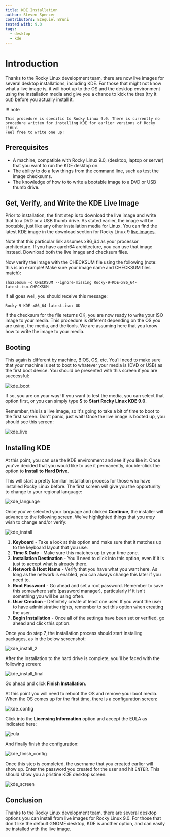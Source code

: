 ```yaml
---
title: KDE Installation
author: Steven Spencer
contributors: Ezequiel Bruni
tested with: 9.0
tags:
  - desktop
  - kde
---
```


# Introduction

Thanks to the Rocky Linux development team, there are now live images for several desktop installations, including KDE. For those that might not know what a live image is, it will boot up to the OS and the desktop environment using the installation media and give you a chance to kick the tires (try it out) before you actually install it.

!!! note

    This procedure is specific to Rocky Linux 9.0. There is currently no procedure written for installing KDE for earlier versions of Rocky Linux. 
    Feel free to write one up!

## Prerequisites

* A machine, compatible with Rocky Linux 9.0, (desktop, laptop or server) that you want to run the KDE desktop on.
* The ability to do a few things from the command line, such as test the image checksums.
* The knowledge of how to to write a bootable image to a DVD or USB thumb drive.

## Get, Verify, and Write the KDE Live Image

Prior to installation, the first step is to download the live image and write that to a DVD or a USB thumb drive. As stated earlier, the image will be bootable, just like any other installation media for Linux. You can find the latest KDE image in the download section 
for Rocky Linux 9 [live images](https://dl.rockylinux.org/pub/rocky/9.0/live/x86_64/). 

Note that this particular link assumes x86_64 as your processor architecture. If you have aarch64 architecture, you can use that image instead. Download both the live image and checksum files. 

Now verify the image with the CHECKSUM file using the following (note: this is an example! Make sure your image name and CHECKSUM files match): 

```
sha256sum -c CHECKSUM --ignore-missing Rocky-9-KDE-x86_64-latest.iso.CHECKSUM
```

If all goes well, you should receive this message:

```
Rocky-9-KDE-x86_64-latest.iso: OK
```

If the checksum for the file returns OK, you are now ready to write your ISO image to your media. This procedure is different depending on the OS you are using, the media, and the tools. We are assuming here that you know how to write the image to your media.

## Booting

This again is different by machine, BIOS, OS, etc.  You'll need to make sure that your machine is set to boot to whatever your media is (DVD or USB) as the first boot device. You should be presented with this screen if you are successful:

![kde_boot](images/kde_boot.png)

If so, you are on your way! If you want to test the media, you can select that option first, or you can simply type **S** to **Start Rocky Linux KDE 9.0**.

Remember, this is a live image, so it's going to take a bit of time to boot to the first screen. Don't panic, just wait! Once the live image is booted up, you should see this screen:

![kde_live](images/kde_live.png)

## Installing KDE

At this point, you can use the KDE environment and see if you like it. Once you've decided that you would like to use it permanently, double-click the option to **Install to Hard Drive**.

This will start a pretty familiar installation process for those who have installed Rocky Linux before. The first screen will give you the opportunity to change to your regional language:

![kde_language](images/kde_language.png)

Once you've selected your language and clicked **Continue**, the installer will advance to the following screen. We've highlighted things that you *may* wish to change and/or verify:

![kde_install](images/kde_install.png)

1. **Keyboard** - Take a look at this option and make sure that it matches up to the keyboard layout that you use.
2. **Time & Date** -  Make sure this matches up to your time zone.
3. **Installation Destination** - You'll need to click into this option, even if it is just to accept what is already there.
4. **Network & Host Name** - Verify that you have what you want here. As long as the network is enabled, you can always change this later if you need to.
5. **Root Password** - Go ahead and set a root password. Remember to save this somewhere safe (password manager), particularly if it isn't something you will be using often.
6. **User Creation** - Definitely create at least one user. If you want the user to have administrative rights, remember to set this option when creating the user. 
7. **Begin Installation** - Once all of the settings have been set or verified, go ahead and click this option.

Once you do step 7, the installation process should start installing packages, as in the below screenshot:

![kde_install_2](images/kde_install_2.png)

After the installation to the hard drive is complete, you'll be faced with the following screen:

![kde_install_final](images/kde_install_final.png)

Go ahead and click **Finish Installation**.

At this point you will need to reboot the OS and remove your boot media. When the OS comes up for the first time, there is a configuration screen:

![kde_config](images/kde_config.png)

Click into the **Licensing Information** option and accept the EULA as indicated here:

![eula](images/eula.png)

And finally finish the configuration:

![kde_finish_config](images/kde_finish_config.png)

Once this step is completed, the username that you created earlier will show up. Enter the password you created for the user and hit <kbd>ENTER</kbd>. This should show you a pristine KDE desktop screen:

![kde_screen](images/kde_screen.png)

## Conclusion

Thanks to the Rocky Linux development team, there are several desktop options you can install from live images for Rocky Linux 9.0. For those that don't like the default GNOME desktop, KDE is another option, and can easily be installed with the live image. 
